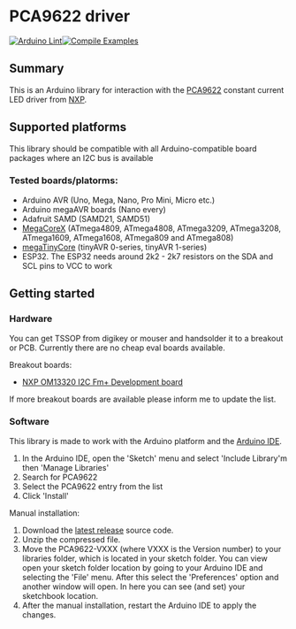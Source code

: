 # PCA9622 driver

[![Arduino Lint](https://github.com/rneurink/PCA9622/actions/workflows/arduino-lint.yml/badge.svg?branch=master)](https://github.com/rneurink/PCA9622/actions/workflows/arduino-lint.yml)[![Compile Examples](https://github.com/rneurink/PCA9622/actions/workflows/compile-examples.yml/badge.svg?branch=master)](https://github.com/rneurink/PCA9622/actions/workflows/compile-examples.yml)

## Summary

This is an Arduino library for interaction with the [PCA9622](https://www.nxp.com/products/power-management/lighting-driver-and-controller-ics/ic-led-controllers/16-bit-fm-plus-ic-bus-100-ma-40-v-led-driver:PCA9622) constant current LED driver from [NXP](https://www.nxp.com/). 

## Supported platforms

This library should be compatible with all Arduino-compatible board packages where an I2C bus is available

### Tested boards/platorms:
- Arduino AVR (Uno, Mega, Nano, Pro Mini, Micro etc.)
- Arduino megaAVR boards (Nano every)
- Adafruit SAMD (SAMD21, SAMD51)
- [MegaCoreX](https://github.com/MCUdude/MegaCoreX) (ATmega4809, ATmega4808, ATmega3209, ATmega3208, ATmega1609, ATmega1608, ATmega809 and ATmega808)
- [megaTinyCore](https://github.com/SpenceKonde/megaTinyCore) (tinyAVR 0-series, tinyAVR 1-series)
- ESP32. The ESP32 needs around 2k2 - 2k7 resistors on the SDA and SCL pins to VCC to work

## Getting started
### Hardware
You can get TSSOP from digikey or mouser and handsolder it to a breakout or PCB.
Currently there are no cheap eval boards available.

Breakout boards:
* [NXP OM13320 I2C Fm+ Development board](https://www.nxp.com/products/power-management/lighting-driver-and-controller-ics/ic-fm-plus-development-board:OM13320)

If more breakout boards are available please inform me to update the list.

### Software
This library is made to work with the Arduino platform and the [Arduino IDE](https://www.arduino.cc/en/software).

1. In the Arduino IDE, open the 'Sketch' menu and select 'Include Library'm then 'Manage Libraries'
2. Search for PCA9622
3. Select the PCA9622 entry from the list
4. Click 'Install'

Manual installation:

1. Download the [latest release](https://github.com/rneurink/PCA9622/releases/latest) source code.
2. Unzip the compressed file.
3. Move the PCA9622-VXXX (where VXXX is the Version number) to your libraries folder, which is located in your sketch folder. 
   You can view open your sketch folder location by going to your Arduino IDE and selecting the 'File' menu. After this select the 'Preferences' option and another window will open. In here you can see (and set) your sketchbook location.
4. After the manual installation, restart the Arduino IDE to apply the changes.

